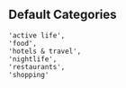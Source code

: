 ## Default Categories

	'active life',
	'food',
	'hotels & travel',
	'nightlife',
	'restaurants',
	'shopping'